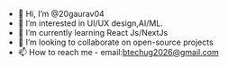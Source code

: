 - 👋 Hi, I’m @20gaurav04
- 👀 I’m interested in UI/UX design,AI/ML.
- 🌱 I’m currently learning React Js/NextJs
- 💞️ I’m looking to collaborate on open-source projects
- 📫 How to reach me - email:btechug2026@gmail.com

<!---
20gaurav04/20gaurav04 is a ✨ special ✨ repository because its `README.md` (this file) appears on your GitHub profile.
You can click the Preview link to take a look at your changes.
--->
